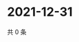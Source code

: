 # 2021-12-31

共 0 条

<!-- BEGIN WEIBO -->
<!-- 最后更新时间 Fri Dec 31 2021 07:09:26 GMT+0800 (China Standard Time) -->

<!-- END WEIBO -->
